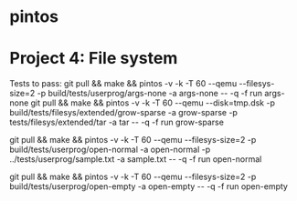 # pintos

# Project 4: File system
Tests to pass:
git pull && make && pintos -v -k -T 60 --qemu  --filesys-size=2 -p build/tests/userprog/args-none -a args-none -- -q  -f run args-none
git pull && make && pintos -v -k -T 60 --qemu  --disk=tmp.dsk -p build/tests/filesys/extended/grow-sparse -a grow-sparse -p tests/filesys/extended/tar -a tar -- -q  -f run grow-sparse

git pull && make && pintos -v -k -T 60 --qemu  --filesys-size=2 -p build/tests/userprog/open-normal -a open-normal -p ../tests/userprog/sample.txt -a sample.txt -- -q  -f run open-normal

git pull && make && pintos -v -k -T 60 --qemu  --filesys-size=2 -p build/tests/userprog/open-empty -a open-empty -- -q  -f run open-empty